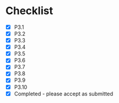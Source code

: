 # Checklist
<!-- WARNING This is GFM -->
<!--==============  START:   Edit the Markdown below here  ==============  -->

* [X] P3.1
* [X] P3.2
* [X] P3.3
* [X] P3.4
* [X] P3.5
* [X] P3.6
* [X] P3.7
* [X] P3.8
* [X] P3.9
* [X] P3.10
* [X] Completed - please accept as submitted

<!--==============  START:   Edit the Markdown above here  ==============  -->
